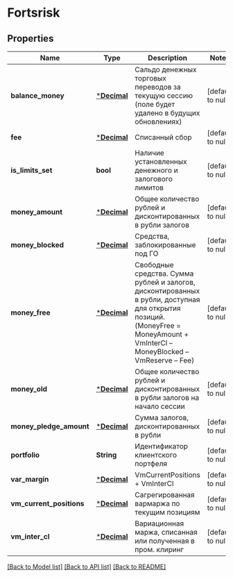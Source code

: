 # Fortsrisk

## Properties
Name | Type | Description | Notes
------------ | ------------- | ------------- | -------------
**balance_money** | [***Decimal**](BigDecimal.md) | Сальдо денежных торговых переводов за текущую сессию (поле будет удалено в будущих обновлениях) | [default to null]
**fee** | [***Decimal**](BigDecimal.md) | Списанный сбор | [default to null]
**is_limits_set** | **bool** | Наличие установленных денежного и залогового лимитов | [default to null]
**money_amount** | [***Decimal**](BigDecimal.md) | Общее количество рублей и дисконтированных в рубли залогов | [default to null]
**money_blocked** | [***Decimal**](BigDecimal.md) | Средства, заблокированные под ГО | [default to null]
**money_free** | [***Decimal**](BigDecimal.md) | Свободные средства. Сумма рублей и залогов, дисконтированных в рубли, доступная для открытия позиций. (MoneyFree &#x3D; MoneyAmount + VmInterCl – MoneyBlocked – VmReserve – Fee) | [default to null]
**money_old** | [***Decimal**](BigDecimal.md) | Общее количество рублей и дисконтированных в рубли залогов на начало сессии | [default to null]
**money_pledge_amount** | [***Decimal**](BigDecimal.md) | Сумма залогов, дисконтированных в рубли | [default to null]
**portfolio** | **String** | Идентификатор клиентского портфеля | [default to null]
**var_margin** | [***Decimal**](BigDecimal.md) | VmCurrentPositions + VmInterCl | [default to null]
**vm_current_positions** | [***Decimal**](BigDecimal.md) | Сагрегированная вармаржа по текущим позициям | [default to null]
**vm_inter_cl** | [***Decimal**](BigDecimal.md) | Вариационная маржа, списанная или полученная в пром. клиринг | [default to null]

[[Back to Model list]](../README.md#documentation-for-models) [[Back to API list]](../README.md#documentation-for-api-endpoints) [[Back to README]](../README.md)

